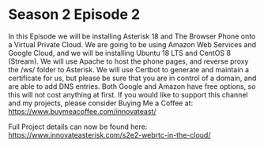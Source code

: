 # Season 2 Episode 2

In this Episode we will be installing Asterisk 18 and The Browser Phone onto a Virtual Private Cloud. We are going to be using Amazon Web Services and Google Cloud, and we will be installing Ubuntu 18 LTS and CentOS 8 (Stream). We will use Apache to host the phone pages, and reverse proxy the /ws/ folder to Asterisk. We will use Certbot to generate and maintain a certificate for us, but please be sure that you are in control of a domain, and are able to add DNS entries. Both Google and Amazon have free options, so this will not cost anything at first. If you would like to support this channel and my projects, please consider Buying Me a Coffee at: https://www.buymeacoffee.com/innovateast/

Full Project details can now be found here: https://www.innovateasterisk.com/s2e2-webrtc-in-the-cloud/